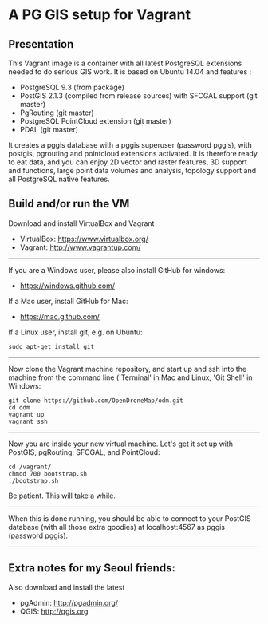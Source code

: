 A PG GIS setup for Vagrant
==========================

Presentation
------------

This Vagrant image is a container with all latest PostgreSQL extensions needed to do serious GIS work.
It is based on Ubuntu 14.04 and features :

* PostgreSQL 9.3 (from package)
* PostGIS 2.1.3 (compiled from release sources) with SFCGAL support (git master)
* PgRouting (git master)
* PostgreSQL PointCloud extension (git master)
* PDAL (git master)

It creates a pggis database with a pggis superuser (password pggis), with postgis, pgrouting and pointcloud extensions activated. It is therefore ready to eat data, and you can enjoy 2D vector and raster features, 3D support and functions, large point data volumes and analysis, topology support and all PostgreSQL native features.

Build and/or run the VM
-----------------------

Download and install VirtualBox and Vagrant

* VirtualBox: https://www.virtualbox.org/
* Vagrant: http://www.vagrantup.com/

---

If you are a Windows user, please also install GitHub for windows:

* https://windows.github.com/

If a Mac user, install GitHub for Mac:

* https://mac.github.com/

If a Linux user, install git, e.g. on Ubuntu:

```sudo apt-get install git```

---

Now clone the Vagrant machine repository, and start up and ssh into the machine from the command line
('Terminal' in Mac and Linux, 'Git Shell' in Windows:

```SHELL
git clone https://github.com/OpenDroneMap/odm.git
cd odm
vagrant up
vagrant ssh
```
---

Now you are inside your new virtual machine. Let's get it set up with PostGIS, pgRouting, SFCGAL, and PointCloud:

```SHELL
cd /vagrant/
chmod 700 bootstrap.sh
./bootstrap.sh
```
Be patient. This will take a while.

---

When this is done running, you should be able to connect to your PostGIS database (with all those extra goodies) at localhost:4567 as pggis (password pggis).

---

Extra notes for my Seoul friends:
---------------------------------

Also download and install the latest
* pgAdmin: http://pgadmin.org/
* QGIS: http://qgis.org
